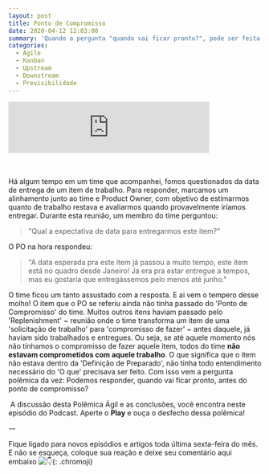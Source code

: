 ```yaml
---
layout: post
title: Ponto de Compromisso
date: 2020-04-12 12:03:00
summary: 'Quando a pergunta "quando vai ficar pronto?", pode ser feita e respondida.'
categories:
  - Agile
  - Kanban
  - Upstream
  - Downstream
  - Previsibilidade
---
```


<iframe src="https://anchor.fm/paulo-cassin/embed/episodes/Teste1-ecu2sj/a-a1vbgso" height="102px" width="400px" frameborder="0" scrolling="no"></iframe>

<br><br>H&aacute; algum tempo em um time que acompanhei, fomos questionados da data de entrega de um item de trabalho. Para responder, marcamos um alinhamento junto ao time e Product Owner, com objetivo de estimarmos quanto de trabalho restava e avaliarmos quando provavelmente ir&iacute;amos entregar. Durante esta reuni&atilde;o, um membro do time perguntou:&nbsp;

> "Qual a expectativa de data para entregarmos este item?"

O PO na hora respondeu:

> "A data esperada pra este item j&aacute; passou a muito tempo, este item est&aacute; no quadro desde Janeiro\! J&aacute; era pra estar entregue a tempos, mas eu gostaria que entreg&aacute;ssemos pelo menos at&eacute; junho."

O time ficou um tanto assustado com a resposta. E ai vem o tempero desse molho\! O item que o PO se referiu ainda n&atilde;o tinha passado do 'Ponto de Compromisso' do time. Muitos outros itens haviam passado pelo 'Replenishment' ~ reuni&atilde;o onde o time transforma um item de uma 'solicita&ccedil;&atilde;o de trabalho' para 'compromisso de fazer' ~ antes daquele, j&aacute; haviam sido trabalhados e entregues. Ou seja, se at&eacute; aquele momento n&oacute;s n&atilde;o t&iacute;nhamos o compromisso de fazer aquele item, todos do time **n&atilde;o estavam comprometidos com aquele trabalho**. O que significa que o item n&atilde;o estava dentro da 'Defini&ccedil;&atilde;o de Preparado', n&atilde;o tinha todo entendimento necess&aacute;rio do 'O que' precisava ser feito. Com isso vem a pergunta pol&ecirc;mica da vez: Podemos responder, quando vai ficar pronto, antes do ponto de compromisso?&nbsp;

&nbsp;A discuss&atilde;o desta Pol&ecirc;mica &Aacute;gil e as conclus&otilde;es, voc&ecirc; encontra neste epis&oacute;dio do Podcast. Aperte o **Play** e ou&ccedil;a o desfecho dessa pol&ecirc;mica\!&nbsp;

\-–

Fique ligado para novos epis&oacute;dios e artigos toda &uacute;ltima sexta-feira do m&ecirc;s. E n&atilde;o se esque&ccedil;a, coloque sua rea&ccedil;&atilde;o e deixe seu coment&aacute;rio aqui embaixo&nbsp;![👇](chrome-extension://cahedbegdkagmcjfolhdlechbkeaieki/images/apple/1f447.png "White Down Pointing Backhand Index"){: .chromoji}